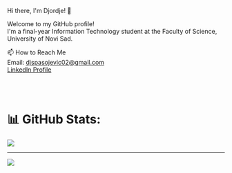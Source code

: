 Hi there, I'm Djordje! 👋

Welcome to my GitHub profile!<br/> I'm a final-year Information Technology student at the Faculty of Science, University of Novi Sad.



📫 How to Reach Me <br/>
Email: djspasojevic02@gmail.com <br/>
[LinkedIn Profile](https://www.linkedin.com/in/djordje-spasojevi%C4%87-8a884b322/)<br/><br/>



<br/>

# 📊 GitHub Stats:
![](https://github-readme-stats.vercel.app/api/top-langs/?username=djordjes19&theme=dark&hide_border=false&include_all_commits=false&count_private=false&layout=compact)

---
[![](https://visitcount.itsvg.in/api?id=djordjes19&icon=0&color=0)](https://visitcount.itsvg.in)


